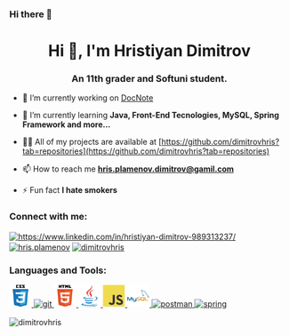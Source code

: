 ### Hi there 👋
<h1 align="center">Hi 👋, I'm Hristiyan Dimitrov</h1>
<h3 align="center">An 11th grader and Softuni student.</h3>

- 🔭 I’m currently working on [DocNote](https://github.com/dimitrovhris/DocNote)

- 🌱 I’m currently learning **Java, Front-End Tecnologies, MySQL, Spring Framework and more...**

- 👨‍💻 All of my projects are available at [https://github.com/dimitrovhris?tab=repositories](https://github.com/dimitrovhris?tab=repositories)

- 📫 How to reach me **hris.plamenov.dimitrov@gamil.com**

- ⚡ Fun fact **I hate smokers**

<h3 align="left">Connect with me:</h3>
<p align="left">
<a href="https://linkedin.com/in/https://www.linkedin.com/in/hristiyan-dimitrov-989313237/" target="blank"><img align="center" src="https://raw.githubusercontent.com/rahuldkjain/github-profile-readme-generator/master/src/images/icons/Social/linked-in-alt.svg" alt="https://www.linkedin.com/in/hristiyan-dimitrov-989313237/" height="30" width="40" /></a>
<a href="https://fb.com/hris.plamenov" target="blank"><img align="center" src="https://raw.githubusercontent.com/rahuldkjain/github-profile-readme-generator/master/src/images/icons/Social/facebook.svg" alt="hris.plamenov" height="30" width="40" /></a>
<a href="https://instagram.com/dimitrovhris" target="blank"><img align="center" src="https://raw.githubusercontent.com/rahuldkjain/github-profile-readme-generator/master/src/images/icons/Social/instagram.svg" alt="dimitrovhris" height="30" width="40" /></a>
</p>

<h3 align="left">Languages and Tools:</h3>
<p align="left"> <a href="https://www.w3schools.com/css/" target="_blank" rel="noreferrer"> <img src="https://raw.githubusercontent.com/devicons/devicon/master/icons/css3/css3-original-wordmark.svg" alt="css3" width="40" height="40"/> </a> <a href="https://git-scm.com/" target="_blank" rel="noreferrer"> <img src="https://www.vectorlogo.zone/logos/git-scm/git-scm-icon.svg" alt="git" width="40" height="40"/> </a> <a href="https://www.w3.org/html/" target="_blank" rel="noreferrer"> <img src="https://raw.githubusercontent.com/devicons/devicon/master/icons/html5/html5-original-wordmark.svg" alt="html5" width="40" height="40"/> </a> <a href="https://www.java.com" target="_blank" rel="noreferrer"> <img src="https://raw.githubusercontent.com/devicons/devicon/master/icons/java/java-original.svg" alt="java" width="40" height="40"/> </a> <a href="https://developer.mozilla.org/en-US/docs/Web/JavaScript" target="_blank" rel="noreferrer"> <img src="https://raw.githubusercontent.com/devicons/devicon/master/icons/javascript/javascript-original.svg" alt="javascript" width="40" height="40"/> </a> <a href="https://www.mysql.com/" target="_blank" rel="noreferrer"> <img src="https://raw.githubusercontent.com/devicons/devicon/master/icons/mysql/mysql-original-wordmark.svg" alt="mysql" width="40" height="40"/> </a> <a href="https://postman.com" target="_blank" rel="noreferrer"> <img src="https://www.vectorlogo.zone/logos/getpostman/getpostman-icon.svg" alt="postman" width="40" height="40"/> </a> <a href="https://spring.io/" target="_blank" rel="noreferrer"> <img src="https://www.vectorlogo.zone/logos/springio/springio-icon.svg" alt="spring" width="40" height="40"/> </a> </p>

<p><img align="center" src="https://github-readme-stats.vercel.app/api/top-langs?username=dimitrovhris&show_icons=true&locale=en&layout=compact" alt="dimitrovhris" /></p>
